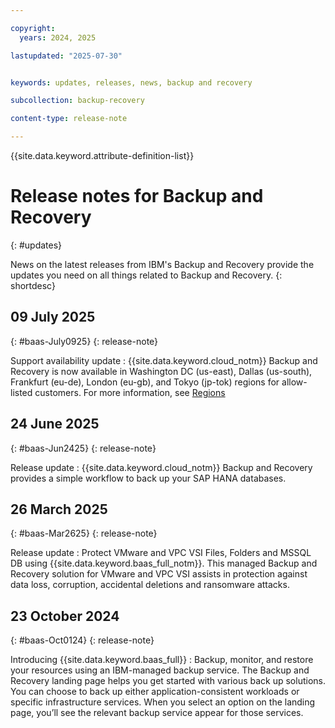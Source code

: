 ```yaml
---

copyright:
  years: 2024, 2025

lastupdated: "2025-07-30"


keywords: updates, releases, news, backup and recovery

subcollection: backup-recovery

content-type: release-note

---
```


{{site.data.keyword.attribute-definition-list}}

# Release notes for Backup and Recovery
{: #updates}

News on the latest releases from IBM's Backup and Recovery provide the updates you need on all things related to Backup and Recovery.
{: shortdesc}

## 09 July 2025
{: #baas-July0925}
{: release-note}

Support availability update
:  {{site.data.keyword.cloud_notm}} Backup and Recovery is now available in Washington DC (us-east), Dallas (us-south), Frankfurt (eu-de), London (eu-gb), and Tokyo (jp-tok) regions for allow-listed customers. For more information, see [Regions](/docs/allowlist/backup-recovery?topic=backup-recovery-service-availability&interface=cli#service-availability-region)

## 24 June 2025
{: #baas-Jun2425}
{: release-note}

Release update
:  {{site.data.keyword.cloud_notm}} Backup and Recovery provides a simple workflow to back up your SAP HANA databases.

## 26 March 2025
{: #baas-Mar2625}
{: release-note}

Release update
:  Protect VMware and VPC VSI Files, Folders and MSSQL DB using {{site.data.keyword.baas_full_notm}}.
This managed Backup and Recovery solution for VMware and VPC VSI assists in protection against data loss, corruption, accidental deletions and ransomware attacks.

## 23 October 2024
{: #baas-Oct0124}
{: release-note}

Introducing {{site.data.keyword.baas_full}}
:  Backup, monitor, and restore your resources using an IBM-managed backup service. The Backup and Recovery landing page helps you get started with various back up solutions. You can choose to back up either application-consistent workloads or specific infrastructure services. When you select an option on the landing page, you’ll see the relevant backup service appear for those services.
